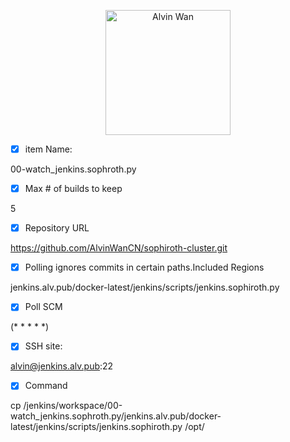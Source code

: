 <p align='center'> <a href='https://github.com/alvinwancn' target="_blank"> <img src='https://github.com/AlvinWanCN/life-record/raw/master/images/etlucency.png' alt='Alvin Wan' width=200></a></p>






- [x] item Name:
 
00-watch_jenkins.sophroth.py
 
- [x] Max # of builds to keep

5

- [x] Repository URL

 
https://github.com/AlvinWanCN/sophiroth-cluster.git
 

- [x]  Polling ignores commits in certain paths.Included Regions

jenkins.alv.pub/docker-latest/jenkins/scripts/jenkins.sophiroth.py


- [x] Poll SCM

(* * * * *)


- [x] SSH site: 

alvin@jenkins.alv.pub:22


- [x] Command

cp /jenkins/workspace/00-watch_jenkins.sophroth.py/jenkins.alv.pub/docker-latest/jenkins/scripts/jenkins.sophiroth.py /opt/